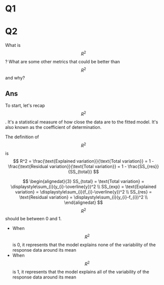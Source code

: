 # Q1

# Q2

What is $$R^2$$ ? What are some other metrics that could be better than $$R^2$$ and why?

## Ans

To start, let's recap$$R^2$$ . It's a statistical measure of how close the data are to the fitted model. It's also known as the coefficient of determination. 

The definition of$$R^2$$ is
$$
R^2 = \frac{\text{Explained variation}}{\text{Total variation}} = 1 - \frac{\text{Residual variation}}{\text{Total variation}} = 1 - \frac{SS_{res}}{SS_{total}}
$$

$$
\begin{alignedat}{3}
SS_{total} = \text{Total variation} = \displaystyle\sum_{i}(y_{i}-\overline{y})^2 \\
SS_{exp} = \text{Explained variation} = \displaystyle\sum_{i}(f_{i}-\overline{y})^2 \\
SS_{res} = \text{Residual variation} = \displaystyle\sum_{i}(y_{i}-f_{i})^2 \\
\end{alignedat}
$$
$$R^2$$ should be between 0 and 1.

* When $$R^2$$ is 0, it represents that the model explains none of the variability of the response data around its mean
* When $$R^2$$ is 1, it represents that the model explains all of the variability of the response data around its mean



